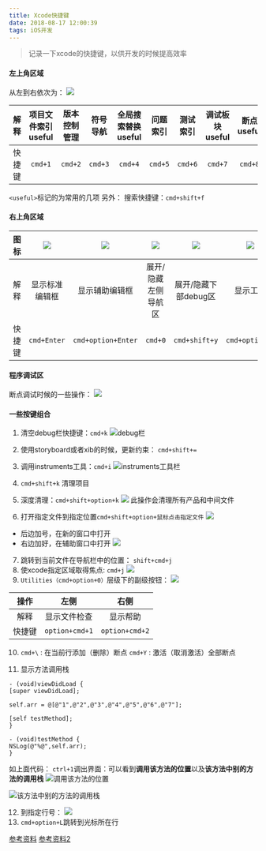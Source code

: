 ```yaml
---
title: Xcode快捷键
date: 2018-08-17 12:00:39
tags: iOS开发
---
```


> 记录一下xcode的快捷键，以供开发的时候提高效率

#### 左上角区域
从左到右依次为：
![](https://upload-images.jianshu.io/upload_images/1241385-5b1f1c9de4bff5d4.png?imageMogr2/auto-orient/strip%7CimageView2/2/w/1240)

|解释|项目文件索引useful|版本控制管理|符号导航|全局搜索替换useful|问题索引|测试索引|调试板块useful|断点useful|报告|
|:-:|:-:|:-:|:-:|:-:|:-:|:-:|:-:|:-:|:-:|
|快捷键|`cmd+1`|`cmd+2`|`cmd+3`|`cmd+4`|`cmd+5`|`cmd+6`|`cmd+7` | `cmd+8` | `cmd+9` |
`<useful>`标记的为常用的几项
另外：
搜索快捷键：`cmd+shift+f`

<!--more-->
#### 右上角区域
| 图标 | ![](https://upload-images.jianshu.io/upload_images/1241385-59fa01552386cf01.png?imageMogr2/auto-orient/strip%7CimageView2/2/w/1240) | ![](https://upload-images.jianshu.io/upload_images/1241385-a3a57499c243b1b9.png?imageMogr2/auto-orient/strip%7CimageView2/2/w/1240) | ![](https://upload-images.jianshu.io/upload_images/1241385-9318df99c8551cd0.png?imageMogr2/auto-orient/strip%7CimageView2/2/w/1240) | ![](https://upload-images.jianshu.io/upload_images/1241385-ba9281dd5835a7cc.png?imageMogr2/auto-orient/strip%7CimageView2/2/w/1240) | ![](https://upload-images.jianshu.io/upload_images/1241385-f420a2eacffadc19.png?imageMogr2/auto-orient/strip%7CimageView2/2/w/1240) |
| :-----:| :-----: | :-----: | :-----: | :-----: | :-----: |
| 解释 | 显示标准编辑框 | 显示辅助编辑框 | 展开/隐藏左侧导航区 | 展开/隐藏下部debug区 | 显示工具 |
| 快捷键 | `cmd+Enter` | `cmd+option+Enter` | `cmd+0` | `cmd+shift+y` | `cmd+option+0` |

#### 程序调试区
断点调试时候的一些操作：
![](https://upload-images.jianshu.io/upload_images/1241385-42cd9b32815e9ae6.png?imageMogr2/auto-orient/strip%7CimageView2/2/w/1240)


#### 一些按键组合
1. 清空debug栏快捷键：`cmd+k`
![debug栏](https://upload-images.jianshu.io/upload_images/1241385-f75ab89ce70cff41.png?imageMogr2/auto-orient/strip%7CimageView2/2/w/1240)

2. 使用storyboard或者xib的时候，更新约束： `cmd+shift+=`
3. 调用instruments工具：`cmd+i`
![instruments工具栏](https://upload-images.jianshu.io/upload_images/1241385-51c9042a3e9cd143.png?imageMogr2/auto-orient/strip%7CimageView2/2/w/1240)
4. `cmd+shift+k`
清理项目
5. 深度清理：`cmd+shift+option+k`
![](https://upload-images.jianshu.io/upload_images/1241385-00433f1656f7dc29.png?imageMogr2/auto-orient/strip%7CimageView2/2/w/1240)
此操作会清理所有产品和中间文件
6. 打开指定文件到指定位置`cmd+shift+option+鼠标点击指定文件`
![](https://upload-images.jianshu.io/upload_images/1241385-5999aa54dc813a67.png?imageMogr2/auto-orient/strip%7CimageView2/2/w/1240)
- 后边加号，在新的窗口中打开
- 右边加好，在辅助窗口中打开
![](https://upload-images.jianshu.io/upload_images/1241385-53ab18bbde9c8dda.png?imageMogr2/auto-orient/strip%7CimageView2/2/w/1240)
7. 跳转到当前文件在导航栏中的位置： `shift+cmd+j`
8. 使xcode指定区域取得焦点: `cmd+j`
![](https://upload-images.jianshu.io/upload_images/1241385-e5fc54c364edc8f1.png?imageMogr2/auto-orient/strip%7CimageView2/2/w/1240)
9. `Utilities（cmd+option+0）`层级下的副级按钮：
![](https://upload-images.jianshu.io/upload_images/1241385-4078c5997806d5dc.png?imageMogr2/auto-orient/strip%7CimageView2/2/w/1240)

| 操作 |左侧|右侧|
| :-: | :-: | :-: |
| 解释 | 显示文件检查 | 显示帮助 |
| 快捷键 | `option+cmd+1` | `option+cmd+2` |

10. `cmd+\` : 在当前行添加（删除）断点
`cmd+Y` : 激活（取消激活）全部断点

11. 显示方法调用栈
```
- (void)viewDidLoad {
[super viewDidLoad];

self.arr = @[@"1",@"2",@"3",@"4",@"5",@"6",@"7"];

[self testMethod];
}

- (void)testMethod {
NSLog(@"%@",self.arr);
}
```
如上面代码：
`ctrl+1`调出界面：可以看到**调用该方法的位置**以及**该方法中别的方法的调用栈**
![调用该方法的位置](https://upload-images.jianshu.io/upload_images/1241385-b999841e4051a1b8.png?imageMogr2/auto-orient/strip%7CimageView2/2/w/1240)

![该方法中别的方法的调用栈](https://upload-images.jianshu.io/upload_images/1241385-941843fe74101f89.png?imageMogr2/auto-orient/strip%7CimageView2/2/w/1240)

12. 到指定行号：
![](https://upload-images.jianshu.io/upload_images/1241385-b48a960e0180d398.png?imageMogr2/auto-orient/strip%7CimageView2/2/w/1240)
13. `cmd+option+L`跳转到光标所在行



[参考资料](http://www.cocoachina.com/ios/20141225/10761.html)
[参考资料2](https://juejin.im/post/5a3b1bf8f265da432f314788)
